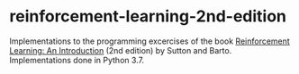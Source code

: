 # reinforcement-learning-2nd-edition
Implementations to the programming excercises of the book [Reinforcement Learning: An Introduction](http://incompleteideas.net/book/the-book.html) (2nd edition) by Sutton and Barto. Implementations done in Python 3.7.
